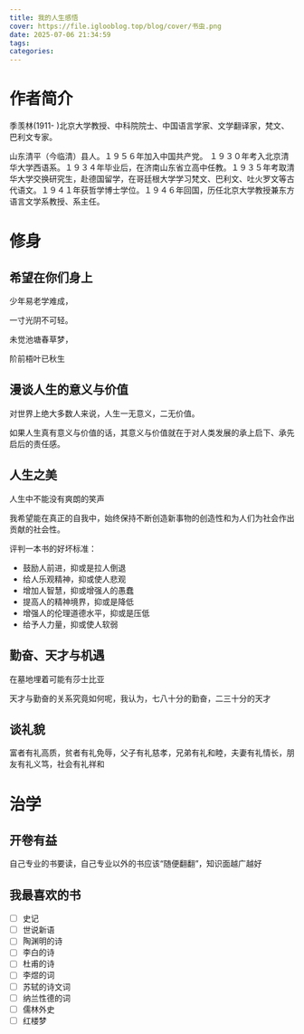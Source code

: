 ```yaml
---
title: 我的人生感悟
cover: https://file.iglooblog.top/blog/cover/书虫.png
date: 2025-07-06 21:34:59
tags:
categories:
---
```


# 作者简介

季羡林(1911- )北京大学教授、中科院院士、中国语言学家、文学翻译家，梵文、巴利文专家。

山东清平（今临清）县人。１９５６年加入中国共产党。 １９３０年考入北京清华大学西语系。１９３４年毕业后，在济南山东省立高中任教。１９３５年考取清华大学交换研究生，赴德国留学，在哥廷根大学学习梵文、巴利文、吐火罗文等古代语文。１９４１年获哲学博士学位。１９４６年回国，历任北京大学教授兼东方语言文学系教授、系主任。

# 修身

## 希望在你们身上

少年易老学难成，

一寸光阴不可轻。

未觉池塘春草梦，

阶前梧叶已秋生

## 漫谈人生的意义与价值

对世界上绝大多数人来说，人生一无意义，二无价值。

如果人生真有意义与价值的话，其意义与价值就在于对人类发展的承上启下、承先启后的责任感。

## 人生之美

人生中不能没有爽朗的笑声

我希望能在真正的自我中，始终保持不断创造新事物的创造性和为人们为社会作出贡献的社会性。

评判一本书的好坏标准：

- 鼓励人前进，抑或是拉人倒退
- 给人乐观精神，抑或使人悲观
- 增加人智慧，抑或增强人的愚蠢
- 提高人的精神境界，抑或是降低
- 增强人的伦理道德水平，抑或是压低
- 给予人力量，抑或使人软弱

## 勤奋、天才与机遇

在墓地埋着可能有莎士比亚

天才与勤奋的关系究竟如何呢，我认为，七八十分的勤奋，二三十分的天才

## 谈礼貌

富者有礼高质，贫者有礼免辱，父子有礼慈孝，兄弟有礼和睦，夫妻有礼情长，朋友有礼义笃，社会有礼祥和

# 治学

## 开卷有益

自己专业的书要读，自己专业以外的书应该“随便翻翻”，知识面越广越好

## 我最喜欢的书

- [ ]  史记
- [ ]  世说新语
- [ ]  陶渊明的诗
- [ ]  李白的诗
- [ ]  杜甫的诗
- [ ]  李煜的词
- [ ]  苏轼的诗文词
- [ ]  纳兰性德的词
- [ ]  儒林外史
- [ ]  红楼梦
